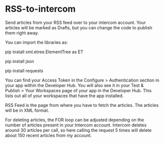 # RSS-to-intercom
Send articles from your RSS feed over to your intercom account. Your articles will be marked as Drafts, but you can change the code to publish them right away.

You can import the libraries as:

pip install xml.etree.ElementTree as ET

pip install json

pip install requests
  
You can find your Access Token in the Configure > Authentication section in your app within the Developer Hub. You will also see it in your Test & Publish > Your Workspaces page of your app in the Developer Hub. This lists out all of your workspaces that have the app installed.

RSS Feed is the page from where you have to fetch the articles. The articles will be in XML format.

For deleting articles, the FOR loop can be adjusted depending on the number of articles present in your Intercom account. Intercom deletes around 30 articles per call, so here calling the request 5 times will delete about 150 recent articles from my account.
